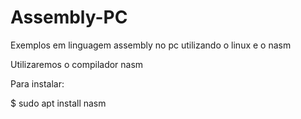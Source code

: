 # Assembly-PC
Exemplos em linguagem assembly no pc utilizando o linux e o nasm

Utilizaremos o compilador nasm

Para instalar:

$ sudo apt install nasm
